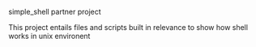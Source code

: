 simple_shell partner project

This project entails files and scripts built in relevance to show how shell works in unix environent
